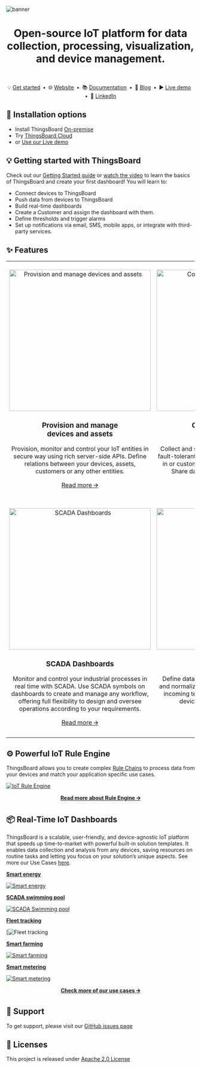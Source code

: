 ![banner](https://github.com/user-attachments/assets/3584b592-33dd-4fb4-91d4-47b62b34806c)

<div align="center">

# Open-source IoT platform for data collection, processing, visualization, and device management.

</div>
<br>
<div align="center">
 
💡 [Get started](https://thingsboard.io/docs/getting-started-guides/helloworld/)&ensp;•&ensp;🌐 [Website](https://thingsboard.io/)&ensp;•&ensp;📚 [Documentation](https://thingsboard.io/docs/)&ensp;•&ensp;📔 [Blog](https://thingsboard.io/blog/)&ensp;•&ensp;▶️ [Live demo](https://demo.thingsboard.io/signup)&ensp;•&ensp;🔗 [LinkedIn](https://www.linkedin.com/company/thingsboard/posts/?feedView=all)

</div>

## 🚀 Installation options

* Install ThingsBoard [On-premise](https://thingsboard.io/docs/user-guide/install/installation-options/?ceInstallType=onPremise)
* Try [ThingsBoard Cloud](https://thingsboard.io/installations/)
* or [Use our Live demo](https://demo.thingsboard.io/signup)

## 💡 Getting started with ThingsBoard

Check out our [Getting Started guide](https://thingsboard.io/docs/getting-started-guides/helloworld/) or [watch the video](https://www.youtube.com/watch?v=80L0ubQLXsc) to learn the basics of ThingsBoard and create your first dashboard! You will learn to:

* Connect devices to ThingsBoard
* Push data from devices to ThingsBoard
* Build real-time dashboards
* Create a Customer and assign the dashboard with them.
* Define thresholds and trigger alarms
* Set up notifications via email, SMS, mobile apps, or integrate with third-party services.

## ✨ Features

<table>
  <tr>
    <td width="50%" valign="top">
      <br>
      <div align="center">
        <img src="https://github.com/user-attachments/assets/255cca4f-b111-44e8-99ea-0af55f8e3681" alt="Provision and manage devices and assets" width="378" />
        <h3>Provision and manage <br> devices and assets</h3>
      </div>
      <div align="center">
        <p>Provision, monitor and control your IoT entities in secure way using rich server-side APIs. Define relations between your devices, assets, customers or any other entities.</p>
      </div>
      <div align="center">
        <a href="https://thingsboard.io/docs/user-guide/entities-and-relations/">Read more 🡪</a>
      </div>
      <br>
    </td>
    <td width="50%" valign="top">
      <br>
      <div align="center">
        <img src="https://github.com/user-attachments/assets/24b41d10-150a-42dd-ab1a-32ac9b5978c1" alt="Collect and visualize your data" width="378" />
        <h3>Collect and visualize <br> your data</h3>
      </div>
      <div align="center">
        <p>Collect and store telemetry data in scalable and fault-tolerant way. Visualize your data with built-in or custom widgets and flexible dashboards. Share dashboards with your customers.</p>
      </div>
      <div align="center">
        <a href="https://thingsboard.io/iot-data-visualization/">Read more 🡪</a>
      </div>
      <br>
    </td>
  </tr>
  <tr>
    <td width="50%" valign="top">
      <br>
      <div align="center">
        <img src="https://github.com/user-attachments/assets/6f2a6dd2-7b33-4d17-8b92-d1f995adda2c" alt="SCADA Dashboards" width="378" />
        <h3>SCADA Dashboards</h3>
      </div>
      <div align="center">
        <p>Monitor and control your industrial processes in real time with SCADA. Use SCADA symbols on dashboards to create and manage any workflow, offering full flexibility to design and oversee operations according to your requirements.</p>
      </div>
      <div align="center">
        <a href="https://thingsboard.io/use-cases/scada/">Read more 🡪</a>
      </div>
      <br>
    </td>
    <td width="50%">
      <br>
      <div align="center">
        <img src="https://github.com/user-attachments/assets/c23dcc9b-aeba-40ef-9973-49b953fc1257" alt="Process and React" width="378" />
        <h3>Process and React</h3>
      </div>
      <div align="center">
        <p>Define data processing rule chains. Transform and normalize your device data. Raise alarms on incoming telemetry events, attribute updates, device inactivity and user actions.<br></p>
      </div>
      <br>
      <div align="center">
        <a href="https://thingsboard.io/docs/user-guide/rule-engine-2-0/re-getting-started/">Read more 🡪</a>
      </div>
      <br>
    </td>
  </tr>
</table>

## ⚙️ Powerful IoT Rule Engine

ThingsBoard allows you to create complex [Rule Chains](https://thingsboard.io/docs/user-guide/rule-engine-2-0/re-getting-started/) to process data from your devices and match your application specific use cases.

[![IoT Rule Engine](https://github.com/user-attachments/assets/5c326ea3-ac2b-48bb-8e47-1d07f39ddc23)](https://thingsboard.io/docs/user-guide/rule-engine-2-0/re-getting-started/)



<div align="center">

[**Read more about Rule Engine 🡪**](https://thingsboard.io/docs/user-guide/rule-engine-2-0/re-getting-started/)

</div>

## 📦 Real-Time IoT Dashboards

ThingsBoard is a scalable, user-friendly, and device-agnostic IoT platform that speeds up time-to-market with powerful built-in solution templates. It enables data collection and analysis from any devices, saving resources on routine tasks and letting you focus on your solution’s unique aspects. See more our Use Cases [here](https://thingsboard.io/iot-use-cases/).

[**Smart energy**](https://thingsboard.io/use-cases/smart-energy/)

[![Smart energy](https://github.com/user-attachments/assets/cca8b74e-bf60-477c-aca6-45eb8b8bb05a)](https://thingsboard.io/use-cases/smart-energy/)

[**SCADA swimming pool**](https://thingsboard.io/use-cases/scada/)

[![SCADA Swimming pool](https://github.com/user-attachments/assets/db80fe7f-473f-4419-bbe6-451f7fea8154)](https://thingsboard.io/use-cases/scada/)

[**Fleet tracking**](https://thingsboard.io/use-cases/fleet-tracking/)

[![Fleet tracking](https://github.com/user-attachments/assets/2366825f-7440-4fd8-aeb1-b7193679745e)

[**Smart farming**](https://thingsboard.io/use-cases/smart-farming/)

[![Smart farming](https://github.com/user-attachments/assets/06f075d2-f981-4929-8f27-225e2975d9fb)](https://thingsboard.io/use-cases/smart-farming/)

[**Smart metering**](https://thingsboard.io/smart-metering/)

[![Smart metering](https://github.com/user-attachments/assets/e4d84ad3-d9f0-4359-8b34-e264e8a787a9)](https://thingsboard.io/smart-metering/)

<div align="center">

[**Check more of our use cases 🡪**](https://thingsboard.io/iot-use-cases/)

</div>





## 🫶 Support

To get support, please visit our [GitHub issues page](https://github.com/thingsboard/thingsboard/issues)

## 📄 Licenses

This project is released under [Apache 2.0 License](./LICENSE)
